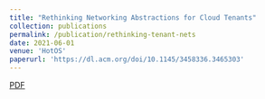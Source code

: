 ```yaml
---
title: "Rethinking Networking Abstractions for Cloud Tenants"
collection: publications
permalink: /publication/rethinking-tenant-nets
date: 2021-06-01
venue: 'HotOS'
paperurl: 'https://dl.acm.org/doi/10.1145/3458336.3465303'
---
```


[PDF](https://dl.acm.org/doi/pdf/10.1145/3458336.3465303)